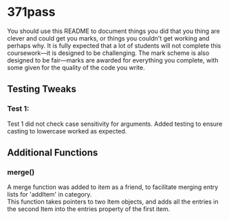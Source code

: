 # 371pass

You should use this README to document things you did that you thing are clever and could get you marks, or things you couldn't get working and perhaps why. It is fully expected that a lot of students will not complete this coursework—it is designed to be challenging. The mark scheme is also designed to be fair—marks are awarded for everything you complete, with some given for the quality of the code you write.

## Testing Tweaks
### Test 1:
Test 1 did not check case sensitivity for arguments. Added testing to ensure casting to lowercase worked as expected. 

## Additional Functions
### merge()
A merge function was added to item as a friend, to facilitate merging entry lists for 'addItem' in category.  
This function takes pointers to two Item objects, and adds all the entries in the second Item into the entries property of the first item.